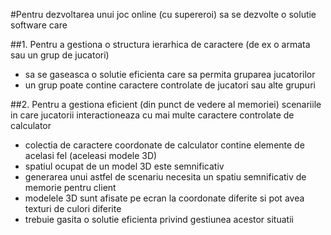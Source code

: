 #Pentru dezvoltarea unui joc online (cu supereroi) sa se dezvolte o solutie software care

##1. Pentru a gestiona o structura ierarhica de caractere (de ex o armata sau un grup de jucatori)
- sa se gaseasca o solutie eficienta care sa permita gruparea jucatorilor
- un grup poate contine caractere controlate de jucatori sau alte grupuri

##2. Pentru a gestiona eficient (din punct de vedere al memoriei) scenariile in care jucatorii interactioneaza cu
   mai multe caractere controlate de calculator
- colectia de caractere coordonate de calculator contine elemente de acelasi fel (aceleasi modele 3D)
- spatiul ocupat de un model 3D este semnificativ
- generarea unui astfel de scenariu necesita un spatiu semnificativ de memorie pentru client
- modelele 3D sunt afisate pe ecran la coordonate diferite si pot avea texturi de culori diferite
- trebuie gasita o solutie eficienta privind gestiunea acestor situatii
